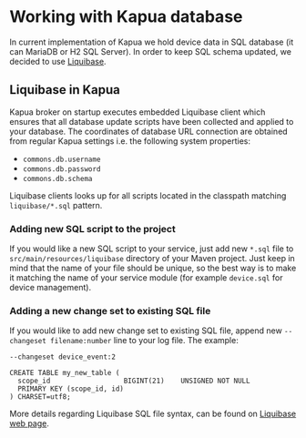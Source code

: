 # Working with Kapua database

In current implementation of Kapua we hold device data in SQL database (it can MariaDB or H2 SQL Server). In order to keep SQL schema updated,
we decided to use [Liquibase](https://www.liquibase.org/).

## Liquibase in Kapua

Kapua broker on startup executes embedded Liquibase client which ensures that all database update scripts have been collected and
applied to your database. The coordinates of database URL connection are obtained from regular Kapua settings i.e. the following
system properties:

- `commons.db.username`
- `commons.db.password`
- `commons.db.schema`

Liquibase clients looks up for all scripts located in the classpath matching `liquibase/*.sql` pattern.

### Adding new SQL script to the project

If you would like a new SQL script to your service, just add new `*.sql` file to `src/main/resources/liquibase` directory of your Maven project. Just keep in mind that 
the name of your file should be unique, so the best way is to make it matching the name of your service module (for example `device.sql` for device management).

### Adding a new change set to existing SQL file

If you would like to add new change set to existing SQL file, append new `--changeset filename:number` line to your log file. The example:

```
--changeset device_event:2

CREATE TABLE my_new_table (
  scope_id             	    BIGINT(21) 	  UNSIGNED NOT NULL
  PRIMARY KEY (scope_id, id)
) CHARSET=utf8;
```

More details regarding Liquibase SQL file syntax, can be found on [Liquibase web page](http://www.liquibase.org/documentation/sql_format.html).
